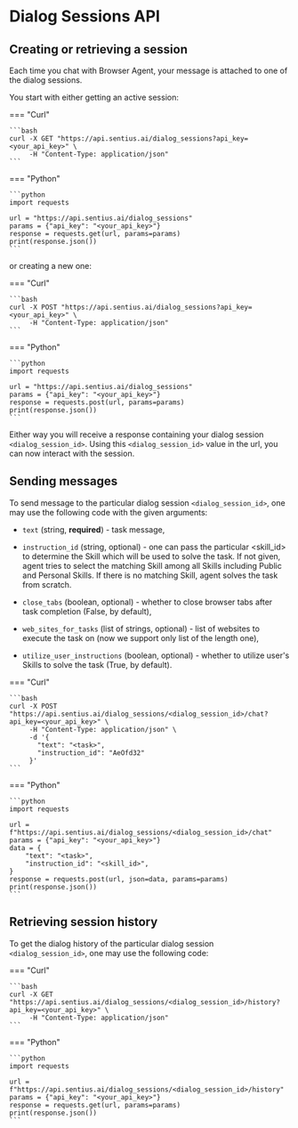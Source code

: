 # Dialog Sessions API

## Creating or retrieving a session

Each time you chat with Browser Agent, your message is attached to one of the dialog sessions.

You start with either getting an active session:

=== "Curl"

    ```bash
    curl -X GET "https://api.sentius.ai/dialog_sessions?api_key=<your_api_key>" \
         -H "Content-Type: application/json"
    ```

=== "Python"

    ```python
    import requests
    
    url = "https://api.sentius.ai/dialog_sessions"
    params = {"api_key": "<your_api_key>"}
    response = requests.get(url, params=params)
    print(response.json())
    ```

or creating a new one:

=== "Curl"

    ```bash
    curl -X POST "https://api.sentius.ai/dialog_sessions?api_key=<your_api_key>" \
         -H "Content-Type: application/json"
    ```

=== "Python"

    ```python
    import requests
    
    url = "https://api.sentius.ai/dialog_sessions"
    params = {"api_key": "<your_api_key>"}
    response = requests.post(url, params=params)
    print(response.json())
    ```



Either way you will receive a response containing your dialog session `<dialog_session_id>`.
Using this `<dialog_session_id>` value in the url, you can now interact with the session.


## Sending messages

To send message to the particular dialog session `<dialog_session_id>`, one may use the following code with the given arguments:

- `text` (string, **required**) - task message,

- `instruction_id` (string, optional) - one can pass the particular <skill_id> to determine the Skill which will be used to solve the task. 
If not given, agent tries to select the matching Skill among all Skills including Public and Personal Skills. 
If there is no matching Skill, agent solves the task from scratch.

- `close_tabs` (boolean, optional) - whether to close browser tabs after task completion (False, by default),

- `web_sites_for_tasks` (list of strings, optional) - list of websites to execute the task on (now we support only list of the length one),

- `utilize_user_instructions` (boolean, optional) - whether to utilize user's Skills to solve the task (True, by default).

=== "Curl"

    ```bash
    curl -X POST "https://api.sentius.ai/dialog_sessions/<dialog_session_id>/chat?api_key=<your_api_key>" \
         -H "Content-Type: application/json" \
         -d '{
           "text": "<task>",
           "instruction_id": "AeOfd32"
         }'
    ```

=== "Python"

    ```python
    import requests
    
    url = f"https://api.sentius.ai/dialog_sessions/<dialog_session_id>/chat"
    params = {"api_key": "<your_api_key>"}
    data = {
        "text": "<task>",
        "instruction_id": "<skill_id>",
    }
    response = requests.post(url, json=data, params=params)
    print(response.json())
    ```


## Retrieving session history

To get the dialog history of the particular dialog session `<dialog_session_id>`, one may use the following code:

=== "Curl"

    ```bash
    curl -X GET "https://api.sentius.ai/dialog_sessions/<dialog_session_id>/history?api_key=<your_api_key>" \
         -H "Content-Type: application/json"
    ```

=== "Python"

    ```python
    import requests
    
    url = f"https://api.sentius.ai/dialog_sessions/<dialog_session_id>/history"
    params = {"api_key": "<your_api_key>"}
    response = requests.get(url, params=params)
    print(response.json())
    ```

